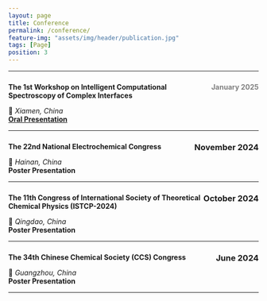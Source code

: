 ```yaml
---
layout: page
title: Conference
permalink: /conference/
feature-img: "assets/img/header/publication.jpg"
tags: [Page]
position: 3
---
```


---
###  <span style="float: right;font-size: 14px; font-weight: bold; color: gray;">**January 2025**</span>  
**The 1st Workshop on Intelligent Computational Spectroscopy of Complex Interfaces** 

📍 *Xiamen, China*  
**[Oral Presentation](https://www.bilibili.com/video/BV1VYwhezEEq/?spm_id_from=333.337.search-card.all.click&vd_source=904a7ceade5b681f595f7c87b6a276fb)** 

---

###  <span style="float: right;">**November 2024**</span>   
**The 22nd National Electrochemical Congress**

📍 *Hainan, China*  
**Poster Presentation** 

---

###  <span style="float: right;">**October 2024**</span>  
**The 11th Congress of International Society of Theoretical Chemical Physics (ISTCP-2024)**

📍 *Qingdao, China*  
**Poster Presentation** 

---

###  <span style="float: right;">**June 2024**</span>   
**The 34th Chinese Chemical Society (CCS) Congress** 

📍 *Guangzhou, China*  
**Poster Presentation** 

---


